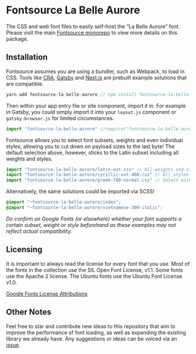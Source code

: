 # Fontsource La Belle Aurore

The CSS and web font files to easily self-host the “La Belle Aurore” font. Please visit the main [Fontsource monorepo](https://github.com/DecliningLotus/fontsource) to view more details on this package.

## Installation

Fontsource assumes you are using a bundler, such as Webpack, to load in CSS. Tools like [CRA](https://create-react-app.dev/), [Gatsby](https://www.gatsbyjs.org/) and [Next.js](https://nextjs.org/) are prebuilt example solutions that are compatible.

```javascript
yarn add fontsource-la-belle-aurore // npm install fontsource-la-belle-aurore
```

Then within your app entry file or site component, import it in. For example in Gatsby, you could simply import it into your `layout.js` component or `gatsby-browser.js` for limited circumstances.

```javascript
import "fontsource-la-belle-aurore" //require("fontsource-la-belle-aurore")
```

Fontsource allows you to select font subsets, weights and even individual styles, allowing you to cut down on payload sizes to the last byte! The default selection above, however, sticks to the Latin subset including all weights and styles.

```javascript
import "fontsource-la-belle-aurore/latin-ext.css" // All weights and styles included.
import "fontsource-la-belle-aurore/cyrillic-ext-400.css" // All styles included.
import "fontsource-la-belle-aurore/greek-700-normal.css" // Select either normal or italic.
```

Alternatively, the same solutions could be imported via SCSS!

```scss
@import "~fontsource-la-belle-aurore/index";
@import "~fontsource-la-belle-aurore/vietnamese-300-italic";
```

_Do confirm on Google Fonts (or elsewhere) whether your font supports a certain subset, weight or style beforehand as these examples may not reflect actual compatibility._

## Licensing

It is important to always read the license for every font that you use.
Most of the fonts in the collection use the SIL Open Font License, v1.1. Some fonts use the Apache 2 license. The Ubuntu fonts use the Ubuntu Font License v1.0.

[Google Fonts License Attributions](https://fonts.google.com/attribution)

## Other Notes

Feel free to star and contribute new ideas to this repository that aim to improve the performance of font loading, as well as expanding the existing library we already have. Any suggestions or ideas can be voiced via an [issue](https://github.com/DecliningLotus/fontsource/issues).
